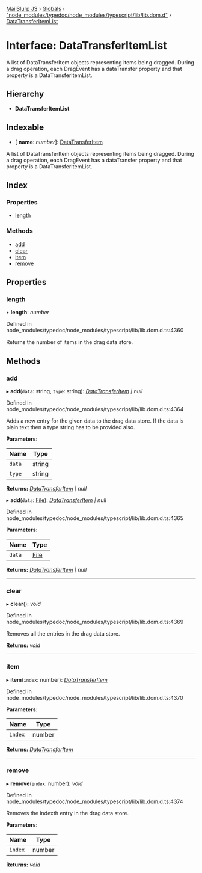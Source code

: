 [MailSlurp JS](../README.md) › [Globals](../globals.md) › ["node_modules/typedoc/node_modules/typescript/lib/lib.dom.d"](../modules/_node_modules_typedoc_node_modules_typescript_lib_lib_dom_d_.md) › [DataTransferItemList](_node_modules_typedoc_node_modules_typescript_lib_lib_dom_d_.datatransferitemlist.md)

# Interface: DataTransferItemList

A list of DataTransferItem objects representing items being dragged. During a drag operation, each DragEvent has a dataTransfer property and that property is a DataTransferItemList.

## Hierarchy

* **DataTransferItemList**

## Indexable

* \[ **name**: *number*\]: [DataTransferItem](_node_modules_typedoc_node_modules_typescript_lib_lib_dom_d_.datatransferitem.md)

A list of DataTransferItem objects representing items being dragged. During a drag operation, each DragEvent has a dataTransfer property and that property is a DataTransferItemList.

## Index

### Properties

* [length](_node_modules_typedoc_node_modules_typescript_lib_lib_dom_d_.datatransferitemlist.md#length)

### Methods

* [add](_node_modules_typedoc_node_modules_typescript_lib_lib_dom_d_.datatransferitemlist.md#add)
* [clear](_node_modules_typedoc_node_modules_typescript_lib_lib_dom_d_.datatransferitemlist.md#clear)
* [item](_node_modules_typedoc_node_modules_typescript_lib_lib_dom_d_.datatransferitemlist.md#item)
* [remove](_node_modules_typedoc_node_modules_typescript_lib_lib_dom_d_.datatransferitemlist.md#remove)

## Properties

###  length

• **length**: *number*

Defined in node_modules/typedoc/node_modules/typescript/lib/lib.dom.d.ts:4360

Returns the number of items in the drag data store.

## Methods

###  add

▸ **add**(`data`: string, `type`: string): *[DataTransferItem](_node_modules_typedoc_node_modules_typescript_lib_lib_dom_d_.datatransferitem.md) | null*

Defined in node_modules/typedoc/node_modules/typescript/lib/lib.dom.d.ts:4364

Adds a new entry for the given data to the drag data store. If the data is plain text then a type string has to be provided also.

**Parameters:**

Name | Type |
------ | ------ |
`data` | string |
`type` | string |

**Returns:** *[DataTransferItem](_node_modules_typedoc_node_modules_typescript_lib_lib_dom_d_.datatransferitem.md) | null*

▸ **add**(`data`: [File](_node_modules_typedoc_node_modules_typescript_lib_lib_dom_d_.file.md)): *[DataTransferItem](_node_modules_typedoc_node_modules_typescript_lib_lib_dom_d_.datatransferitem.md) | null*

Defined in node_modules/typedoc/node_modules/typescript/lib/lib.dom.d.ts:4365

**Parameters:**

Name | Type |
------ | ------ |
`data` | [File](_node_modules_typedoc_node_modules_typescript_lib_lib_dom_d_.file.md) |

**Returns:** *[DataTransferItem](_node_modules_typedoc_node_modules_typescript_lib_lib_dom_d_.datatransferitem.md) | null*

___

###  clear

▸ **clear**(): *void*

Defined in node_modules/typedoc/node_modules/typescript/lib/lib.dom.d.ts:4369

Removes all the entries in the drag data store.

**Returns:** *void*

___

###  item

▸ **item**(`index`: number): *[DataTransferItem](_node_modules_typedoc_node_modules_typescript_lib_lib_dom_d_.datatransferitem.md)*

Defined in node_modules/typedoc/node_modules/typescript/lib/lib.dom.d.ts:4370

**Parameters:**

Name | Type |
------ | ------ |
`index` | number |

**Returns:** *[DataTransferItem](_node_modules_typedoc_node_modules_typescript_lib_lib_dom_d_.datatransferitem.md)*

___

###  remove

▸ **remove**(`index`: number): *void*

Defined in node_modules/typedoc/node_modules/typescript/lib/lib.dom.d.ts:4374

Removes the indexth entry in the drag data store.

**Parameters:**

Name | Type |
------ | ------ |
`index` | number |

**Returns:** *void*
